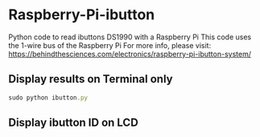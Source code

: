 # Raspberry-Pi-ibutton
Python code to read ibuttons DS1990 with a Raspberry Pi
This code uses the 1-wire bus of the Raspberry Pi
For more info, please visit:
https://behindthesciences.com/electronics/raspberry-pi-ibutton-system/

## Display results on Terminal only
```ruby
sudo python ibutton.py
```
## Display ibutton ID on LCD
